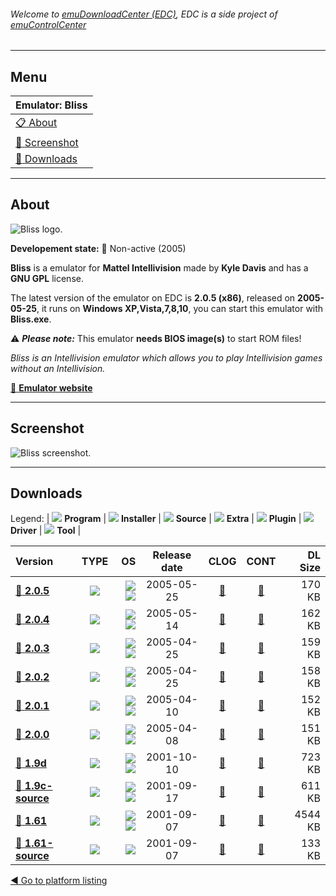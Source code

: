 ###### Welcome to [emuDownloadCenter (EDC)](https://github.com/PhoenixInteractiveNL/emuDownloadCenter/wiki/), EDC is a side project of [emuControlCenter](https://github.com/PhoenixInteractiveNL/emuControlCenter/wiki/)
***
## Menu
| **Emulator: Bliss** |
|:---------|
| [:clipboard: About](#about) |
| [:sunrise: Screenshot](#screenshot) |
| [:floppy_disk: Downloads](#downloads) |
***
## About
![](https://github.com/PhoenixInteractiveNL/emuDownloadCenter/wiki/images_emulator/bliss_logo_200.jpg "Bliss logo.")

**Developement state:** :red_circle: Non-active (2005)

**Bliss** is a emulator for **Mattel Intellivision** made by **Kyle Davis** and has a **GNU GPL** license.

The latest version of the emulator on EDC is **2.0.5 (x86)**, released on **2005-05-25**, it runs on **Windows XP,Vista,7,8,10**, you can start this emulator with **Bliss.exe**.

:warning: _**Please note:**_ This emulator **needs BIOS image(s)** to start ROM files!

_Bliss is an Intellivision emulator which allows you to play Intellivision games without an Intellivision._

[:link: **Emulator website**](http://bliss.kylesblog.com/index.php?option=com_frontpage&Itemid=1)
***
## Screenshot
![](https://raw.githubusercontent.com/PhoenixInteractiveNL/emuDownloadCenter/master/hooks/bliss/emulator_screen_01.jpg "Bliss screenshot.")
***
## Downloads
Legend: | 
![](https://raw.githubusercontent.com/wiki/PhoenixInteractiveNL/emuDownloadCenter/images_misc/icon_program_24.png) **Program** | 
![](https://raw.githubusercontent.com/wiki/PhoenixInteractiveNL/emuDownloadCenter/images_misc/icon_installer_24.png) **Installer** | 
![](https://raw.githubusercontent.com/wiki/PhoenixInteractiveNL/emuDownloadCenter/images_misc/icon_source_code_24.png) **Source** | 
![](https://raw.githubusercontent.com/wiki/PhoenixInteractiveNL/emuDownloadCenter/images_misc/icon_extra_24.png) **Extra** | 
![](https://raw.githubusercontent.com/wiki/PhoenixInteractiveNL/emuDownloadCenter/images_misc/icon_plugin_24.png) **Plugin** | 
![](https://raw.githubusercontent.com/wiki/PhoenixInteractiveNL/emuDownloadCenter/images_misc/icon_driver_24.png) **Driver** | 
![](https://raw.githubusercontent.com/wiki/PhoenixInteractiveNL/emuDownloadCenter/images_misc/icon_tool_24.png) **Tool** | 
 
| Version | TYPE | OS | Release date | CLOG | CONT | DL Size |
|:--------|:----:|---:|:------------:|:----:|:----:|--------:|
| [:floppy_disk: **2.0.5**](https://github.com/PhoenixInteractiveNL/edc-repo0007/raw/master/bliss/2.0.5.7z) | ![](https://raw.githubusercontent.com/wiki/PhoenixInteractiveNL/emuDownloadCenter/images_misc/icon_program_24.png) | ![](https://raw.githubusercontent.com/wiki/PhoenixInteractiveNL/emuDownloadCenter/images_misc/logo_windows_24.png)![](https://raw.githubusercontent.com/wiki/PhoenixInteractiveNL/emuDownloadCenter/images_misc/icon_32-bit_24.png) | 2005-05-25 | [:page_facing_up:](https://github.com/PhoenixInteractiveNL/edc-repo0007/blob/master/bliss/2.0.5_changelog.txt) | [:mag_right:](https://github.com/PhoenixInteractiveNL/edc-repo0007/blob/master/bliss/2.0.5_contents.txt) | 170 KB |
| [:floppy_disk: **2.0.4**](https://github.com/PhoenixInteractiveNL/edc-repo0007/raw/master/bliss/2.0.4.7z) | ![](https://raw.githubusercontent.com/wiki/PhoenixInteractiveNL/emuDownloadCenter/images_misc/icon_program_24.png) | ![](https://raw.githubusercontent.com/wiki/PhoenixInteractiveNL/emuDownloadCenter/images_misc/logo_windows_24.png)![](https://raw.githubusercontent.com/wiki/PhoenixInteractiveNL/emuDownloadCenter/images_misc/icon_32-bit_24.png) | 2005-05-14 | [:page_facing_up:](https://github.com/PhoenixInteractiveNL/edc-repo0007/blob/master/bliss/2.0.4_changelog.txt) | [:mag_right:](https://github.com/PhoenixInteractiveNL/edc-repo0007/blob/master/bliss/2.0.4_contents.txt) | 162 KB |
| [:floppy_disk: **2.0.3**](https://github.com/PhoenixInteractiveNL/edc-repo0007/raw/master/bliss/2.0.3.7z) | ![](https://raw.githubusercontent.com/wiki/PhoenixInteractiveNL/emuDownloadCenter/images_misc/icon_program_24.png) | ![](https://raw.githubusercontent.com/wiki/PhoenixInteractiveNL/emuDownloadCenter/images_misc/logo_windows_24.png)![](https://raw.githubusercontent.com/wiki/PhoenixInteractiveNL/emuDownloadCenter/images_misc/icon_32-bit_24.png) | 2005-04-25 | [:page_facing_up:](https://github.com/PhoenixInteractiveNL/edc-repo0007/blob/master/bliss/2.0.3_changelog.txt) | [:mag_right:](https://github.com/PhoenixInteractiveNL/edc-repo0007/blob/master/bliss/2.0.3_contents.txt) | 159 KB |
| [:floppy_disk: **2.0.2**](https://github.com/PhoenixInteractiveNL/edc-repo0007/raw/master/bliss/2.0.2.7z) | ![](https://raw.githubusercontent.com/wiki/PhoenixInteractiveNL/emuDownloadCenter/images_misc/icon_program_24.png) | ![](https://raw.githubusercontent.com/wiki/PhoenixInteractiveNL/emuDownloadCenter/images_misc/logo_windows_24.png)![](https://raw.githubusercontent.com/wiki/PhoenixInteractiveNL/emuDownloadCenter/images_misc/icon_32-bit_24.png) | 2005-04-25 | [:page_facing_up:](https://github.com/PhoenixInteractiveNL/edc-repo0007/blob/master/bliss/2.0.2_changelog.txt) | [:mag_right:](https://github.com/PhoenixInteractiveNL/edc-repo0007/blob/master/bliss/2.0.2_contents.txt) | 158 KB |
| [:floppy_disk: **2.0.1**](https://github.com/PhoenixInteractiveNL/edc-repo0007/raw/master/bliss/2.0.1.7z) | ![](https://raw.githubusercontent.com/wiki/PhoenixInteractiveNL/emuDownloadCenter/images_misc/icon_program_24.png) | ![](https://raw.githubusercontent.com/wiki/PhoenixInteractiveNL/emuDownloadCenter/images_misc/logo_windows_24.png)![](https://raw.githubusercontent.com/wiki/PhoenixInteractiveNL/emuDownloadCenter/images_misc/icon_32-bit_24.png) | 2005-04-10 | [:page_facing_up:](https://github.com/PhoenixInteractiveNL/edc-repo0007/blob/master/bliss/2.0.1_changelog.txt) | [:mag_right:](https://github.com/PhoenixInteractiveNL/edc-repo0007/blob/master/bliss/2.0.1_contents.txt) | 152 KB |
| [:floppy_disk: **2.0.0**](https://github.com/PhoenixInteractiveNL/edc-repo0007/raw/master/bliss/2.0.0.7z) | ![](https://raw.githubusercontent.com/wiki/PhoenixInteractiveNL/emuDownloadCenter/images_misc/icon_program_24.png) | ![](https://raw.githubusercontent.com/wiki/PhoenixInteractiveNL/emuDownloadCenter/images_misc/logo_windows_24.png)![](https://raw.githubusercontent.com/wiki/PhoenixInteractiveNL/emuDownloadCenter/images_misc/icon_32-bit_24.png) | 2005-04-08 | [:page_facing_up:](https://github.com/PhoenixInteractiveNL/edc-repo0007/blob/master/bliss/2.0.0_changelog.txt) | [:mag_right:](https://github.com/PhoenixInteractiveNL/edc-repo0007/blob/master/bliss/2.0.0_contents.txt) | 151 KB |
| [:floppy_disk: **1.9d**](https://github.com/PhoenixInteractiveNL/edc-repo0007/raw/master/bliss/1.9d.7z) | ![](https://raw.githubusercontent.com/wiki/PhoenixInteractiveNL/emuDownloadCenter/images_misc/icon_program_24.png) | ![](https://raw.githubusercontent.com/wiki/PhoenixInteractiveNL/emuDownloadCenter/images_misc/logo_windows_24.png)![](https://raw.githubusercontent.com/wiki/PhoenixInteractiveNL/emuDownloadCenter/images_misc/icon_32-bit_24.png) | 2001-10-10 | [:page_facing_up:](https://github.com/PhoenixInteractiveNL/edc-repo0007/blob/master/bliss/1.9d_changelog.txt) | [:mag_right:](https://github.com/PhoenixInteractiveNL/edc-repo0007/blob/master/bliss/1.9d_contents.txt) | 723 KB |
| [:floppy_disk: **1.9c-source**](https://github.com/PhoenixInteractiveNL/edc-repo0007/raw/master/bliss/1.9c-source.7z) | ![](https://raw.githubusercontent.com/wiki/PhoenixInteractiveNL/emuDownloadCenter/images_misc/icon_program_24.png) | ![](https://raw.githubusercontent.com/wiki/PhoenixInteractiveNL/emuDownloadCenter/images_misc/logo_windows_24.png)![](https://raw.githubusercontent.com/wiki/PhoenixInteractiveNL/emuDownloadCenter/images_misc/icon_32-bit_24.png) | 2001-09-17 | [:page_facing_up:](https://github.com/PhoenixInteractiveNL/edc-repo0007/blob/master/bliss/1.9c-source_changelog.txt) | [:mag_right:](https://github.com/PhoenixInteractiveNL/edc-repo0007/blob/master/bliss/1.9c-source_contents.txt) | 611 KB |
| [:floppy_disk: **1.61**](https://github.com/PhoenixInteractiveNL/edc-repo0007/raw/master/bliss/1.61.7z) | ![](https://raw.githubusercontent.com/wiki/PhoenixInteractiveNL/emuDownloadCenter/images_misc/icon_program_24.png) | ![](https://raw.githubusercontent.com/wiki/PhoenixInteractiveNL/emuDownloadCenter/images_misc/logo_windows_24.png)![](https://raw.githubusercontent.com/wiki/PhoenixInteractiveNL/emuDownloadCenter/images_misc/icon_32-bit_24.png) | 2001-09-07 | [:page_facing_up:](https://github.com/PhoenixInteractiveNL/edc-repo0007/blob/master/bliss/1.61_changelog.txt) | [:mag_right:](https://github.com/PhoenixInteractiveNL/edc-repo0007/blob/master/bliss/1.61_contents.txt) | 4544 KB |
| [:floppy_disk: **1.61-source**](https://github.com/PhoenixInteractiveNL/edc-repo0007/raw/master/bliss/1.61-source.7z) | ![](https://raw.githubusercontent.com/wiki/PhoenixInteractiveNL/emuDownloadCenter/images_misc/icon_source_code_24.png) | ![](https://raw.githubusercontent.com/wiki/PhoenixInteractiveNL/emuDownloadCenter/images_misc/icon_32-bit_24.png) | 2001-09-07 | [:page_facing_up:](https://github.com/PhoenixInteractiveNL/edc-repo0007/blob/master/bliss/1.61-source_changelog.txt) | [:mag_right:](https://github.com/PhoenixInteractiveNL/edc-repo0007/blob/master/bliss/1.61-source_contents.txt) | 133 KB |

[:arrow_backward: Go to platform listing](https://github.com/PhoenixInteractiveNL/emuDownloadCenter/wiki/EDC-Platform-List)
